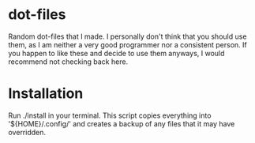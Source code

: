 # dot-files
Random dot-files that I made. I personally don't think that you should use them, as I am neither a very good programmer nor a consistent person.
If you happen to like these and decide to use them anyways, I would recommend not checking back here.

# Installation
Run ./install in your terminal. This script copies everything into '${HOME}/.config/' and creates a backup of any files that it may have overridden.
